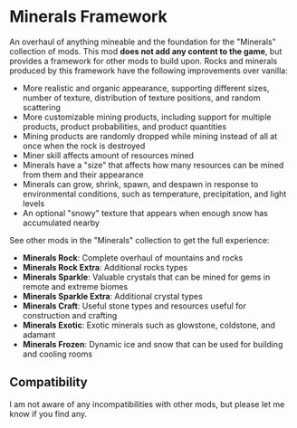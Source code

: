 # Minerals Framework

An overhaul of anything mineable and the foundation for the "Minerals" collection of mods.
This mod **does not add any content to the game**, but provides a framework for other mods to build upon.
Rocks and minerals produced by this framework have the following improvements over vanilla:

- More realistic and organic appearance, supporting different sizes, number of texture, distribution of texture positions, and random scattering
- More customizable mining products, including support for multiple products, product probabilities, and product quantities
- Mining products are randomly dropped while mining instead of all at once when the rock is destroyed
- Miner skill affects amount of resources mined
- Minerals have a "size" that affects how many resources can be mined from them and their appearance
- Minerals can grow, shrink, spawn, and despawn in response to environmental conditions, such as temperature, precipitation, and light levels
- An optional "snowy" texture that appears when enough snow has accumulated nearby

See other mods in the "Minerals" collection to get the full experience:

- **Minerals Rock**: Complete overhaul of mountains and rocks
- **Minerals Rock Extra**: Additional rocks types
- **Minerals Sparkle**: Valuable crystals that can be mined for gems in remote and extreme biomes
- **Minerals Sparkle Extra**: Additional crystal types
- **Minerals Craft**: Useful stone types and resources useful for construction and crafting
- **Minerals Exotic**: Exotic minerals such as glowstone, coldstone, and adamant
- **Minerals Frozen**: Dynamic ice and snow that can be used for building and cooling rooms


## Compatibility

I am not aware of any incompatibilities with other mods, but please let me know if you find any.

